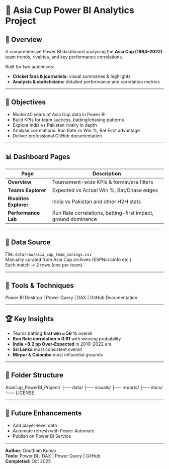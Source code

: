 # 🏏 Asia Cup Power BI Analytics Project  

## 📘 Overview
A comprehensive Power BI dashboard analysing the **Asia Cup (1984–2022)**: team trends, rivalries, and key performance correlations.

Built for two audiences:  
- **Cricket fans & journalists:** visual summaries & highlights  
- **Analysts & statisticians:** detailed performance and correlation metrics  

---

## 🎯 Objectives
- Model 40 years of Asia Cup data in Power BI  
- Build KPIs for team success, batting/chasing patterns  
- Explore India vs Pakistan rivalry in depth  
- Analyse correlations: Run Rate vs Win %, Bat First advantage  
- Deliver professional GitHub documentation  

---

## 📊 Dashboard Pages
| Page | Description |
|------|--------------|
| **Overview** | Tournament-wide KPIs & format/era filters |
| **Teams Explorer** | Expected vs Actual Win %, Bat/Chase edges |
| **Rivalries Explorer** | India vs Pakistan and other H2H stats |
| **Performance Lab** | Run Rate correlations, batting-first impact, ground dominance |

---

## 🧮 Data Source
File: `data/raw/asia_cup_team_innings.csv`  
Manually curated from Asia Cup archives (ESPNcricinfo etc.)  
Each match → 2 rows (one per team).

---

## 🧠 Tools & Techniques
Power BI Desktop | Power Query | DAX | GitHub Documentation  

---

## 🏆 Key Insights
- Teams batting **first win ≈ 56 %** overall  
- **Run Rate correlation ≈ 0.61** with winning probability  
- **India +8.2 pp Over-Expected** in 2010–2022 era  
- **Sri Lanka** most consistent overall  
- **Mirpur & Colombo** most influential grounds  

---

## 📁 Folder Structure
AsiaCup_PowerBI_Project/
├── data/
├── visuals/
├── reports/
├── docs/
└── LICENSE


---

## 🧩 Future Enhancements
- Add player-level data  
- Automate refresh with Power Automate  
- Publish on Power BI Service  

---

**Author:** Goutham Kumar  
**Tools:** Power BI | DAX | Power Query | GitHub  
**Completed:** Oct 2025